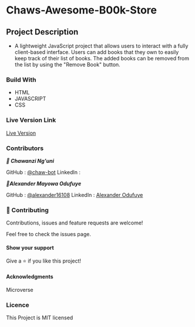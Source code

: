 # Chaws-Awesome-B00k-Store

## Project Description
- A lightweight JavaScript project that allows users to interact with a fully client-based interface. Users can add books that they own to easily keep track of their list of books. The added books can be removed from the list by using the "Remove Book" button.



<!-- Screenshot of the page
![]()
Screenshot Profile Page
![]() -->

### Build With
 - HTML
 - JAVASCRIPT
 - CSS


### Live Version Link

 [Live Version](https://alexander16108.github.io/Awesome-Books)

### Contributors

***👤 Chawanzi Ng'uni***

 GitHub : [@chaw-bot](https://github.com/chaw-bot)
 LinkedIn : []()

***👤Alexander Mayowa Odufuye***

 GitHub : [@alexander16108](https://github.com/alexander16108)
 LinkedIn : [Alexander Odufuye]()

### 🤝 Contributing
Contributions, issues and feature requests are welcome!

Feel free to check the issues page.

#### Show your support
Give a ⭐️ if you like this project!

#### Acknowledgments
Microverse


### Licence 

This Project is MIT licensed

